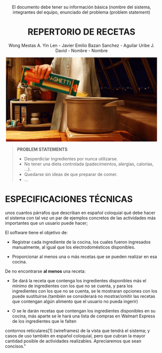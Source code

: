 <div align="center">

El documento debe tener su información básica (nombre del sistema, integrantes del equipo, enunciado del problema (problem statement)

# **REPERTORIO DE RECETAS**
  
Wong Mestas A. Yin Len - Javier Emilio Bazan Sanchez - Aguilar Uribe J. David  - Nombre  - Nombre 


</div>

<div align="center">
  
![Ratatouille](GIF/a6ebc357ef9823560fdd0500f2ebff1b.gif)</div>

<div>
  
> <b>PROBLEM STATEMENTS</b>
    <div>
> - Desperdiciar ingredientes por nunca utilizarse.
> - No tener una dieta controlada (padecimeintos, alergias, calorías, ...).
> - Quedarse sin ideas de que preparar de comer.
> - ...
   </div>


  
# ESPECIFICACIONES TÉCNICAS

unos cuantos párrafos que describan en español coloquial qué debe hacer el sistema con tal vez un par de ejemplos concretos de las actividades más importantes que un usuario puede hacer;

<div>
El software tiene el objetivo de:
</div>
  <div>
    
- Registrar cada ingrediente de la cocina, los cuales fueron ingresados manualmente, al igual que los electrodomésticos disponibles.

- Proporcionar al menos una o más recetas que se pueden realizar en esa cocina.

De no encontrarse  <b> al menos  </b> una  receta:

- Se dará la receta que contenga los ingredientes disponibles más el mínimo de ingredientes con los que no se cuenta, y para los ingredientes con los que no se cuenta, se le mostraran opciones con los puede sustituirse.(también se considerará no mostrar/omitir las recetas que contengan algún alimento que el usuario no pueda ingerir)
	
- O se le darán recetas que contengan los ingredientes disponibles en su cocina, más aparte se le hará una lista de compras en Walmart Express de los ingredientes que le falten
  </div>


contornos reticulares[1]  (wireframes) de la vista que tendrá el sistema; y casos de uso también en español coloquial, pero que cubran la mayor cantidad posible de actividades realizables. Apreciaremos que sean concisos."

</div>


  
